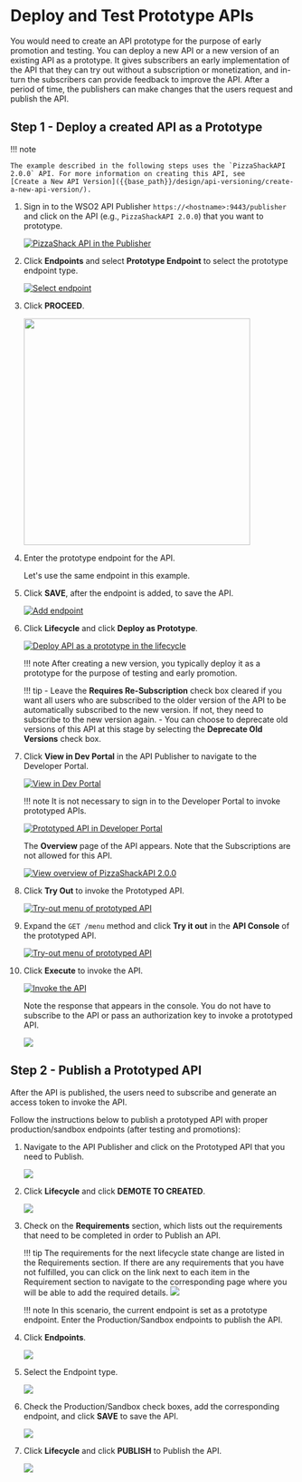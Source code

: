 # Deploy and Test Prototype APIs

You would need to create an API prototype for the purpose of early promotion and testing. You can deploy a new API or a new version of an existing API as a prototype. It gives subscribers an early implementation of the API that they can try out without a subscription or monetization, and in-turn the subscribers can provide feedback to improve the API. After a period of time, the publishers can make changes that the users request and publish the API.

## Step 1 - Deploy a created API as a Prototype

!!! note

    The example described in the following steps uses the `PizzaShackAPI 2.0.0` API. For more information on creating this API, see 
    [Create a New API Version]({{base_path}}/design/api-versioning/create-a-new-api-version/).

1.  Sign in to the WSO2 API Publisher `https://<hostname>:9443/publisher` and click on the API (e.g., `PizzaShackAPI 2.0.0`) that you want to prototype.
     
     [![PizzaShack API in the Publisher]({{base_path}}/assets/img/learn/prototype-api-pizza-shack-publisher.png)]({{base_path}}/assets/img/learn/prototype-api-pizza-shack-publisher.png)

2. Click **Endpoints** and select **Prototype Endpoint** to select the prototype endpoint type.

     [![Select endpoint]({{base_path}}/assets/img/learn/prototype-api-select-endpoint-type.png)]({{base_path}}/assets/img/learn/prototype-api-select-endpoint-type.png)

3. Click **PROCEED**.
    
     <img src="{{base_path}}/assets/img/learn/prototype-api-change-endpoint-confirmation.png" width="400px" />
 
4.  Enter the prototype endpoint for the API. 

     Let's use the same endpoint in this example.

     
5. Click **SAVE**, after the endpoint is added, to save the API.

     [![Add endpoint]({{base_path}}/assets/img/learn/prototype-api-endpoint-added.png)]({{base_path}}/assets/img/learn/prototype-api-endpoint-added.png)
    

6.  Click **Lifecycle** and click **Deploy as Prototype**.

     [![Deploy API as a prototype in the lifecycle]({{base_path}}/assets/img/learn/prototype-api-deploy-as-prototype.png)]({{base_path}}/assets/img/learn/prototype-api-deploy-as-prototype.png)

    !!! note
        After creating a new version, you typically deploy it as a prototype for the purpose of testing and early promotion.
   
    
    !!! tip
        -   Leave the **Requires Re-Subscription** check box cleared if you want all users who are subscribed to the older version of the API to be automatically subscribed to the new version. If not, they need to subscribe to the new version again.
        -   You can choose to deprecate old versions of this API at this stage by selecting the **Deprecate Old Versions** check box.


4.  Click **View in Dev Portal** in the API Publisher to navigate to the Developer Portal.

     [![View in Dev Portal]({{base_path}}/assets/img/learn/prototype-api-view-in-dev-portal.png)]({{base_path}}/assets/img/learn/prototype-api-view-in-dev-portal.png)
    
    !!! note
        It is not necessary to sign in to the Developer Portal to invoke prototyped APIs.

    [![Prototyped API in Developer Portal]({{base_path}}/assets/img/learn/prototype-api-in-dev-portal.png)]({{base_path}}/assets/img/learn/prototype-api-in-dev-portal.png)
    
    The **Overview** page of the API appears. Note that the Subscriptions are not allowed for this API.

    [![View overview of PizzaShackAPI 2.0.0]({{base_path}}/assets/img/learn/prototype-api-subscriptions-not-allowed.png)]({{base_path}}/assets/img/learn/prototype-api-subscriptions-not-allowed.png)

5.  Click **Try Out** to invoke the Prototyped API. 
   
     [![Try-out menu of prototyped API]({{base_path}}/assets/img/learn/prototype-api-try-out-menu.png)]({{base_path}}/assets/img/learn/prototype-api-try-out-menu.png)


6.  Expand the `GET /menu` method and click **Try it out** in the **API Console** of the prototyped API.

     [![Try-out menu of prototyped API]({{base_path}}/assets/img/learn/prototype-api-menu-try-it-out.png)]({{base_path}}/assets/img/learn/prototype-api-menu-try-it-out.png)


7.  Click **Execute** to invoke the API.

     [![Invoke the API]({{base_path}}/assets/img/learn/prototype-api-execute.png)]({{base_path}}/assets/img/learn/prototype-api-execute.png)

    Note the response that appears in the console. You do not have to subscribe to the API or pass an authorization key to invoke a prototyped API.
    
    [![]({{base_path}}/assets/img/learn/prototype-api-success-response.png)]({{base_path}}/assets/img/learn/prototype-api-success-response.png)

## Step 2 - Publish a Prototyped API

After the API is published, the users need to subscribe and generate an access token to invoke the API.

Follow the instructions below to publish a prototyped API with proper production/sandbox endpoints (after testing and promotions): 

1. Navigate to the API Publisher and click on the Prototyped API that you need to Publish.
    
     [![]({{base_path}}/assets/img/learn/prototype-api-click-on-api.png)]({{base_path}}/assets/img/learn/prototype-api-click-on-api.png)
    
2. Click **Lifecycle** and click **DEMOTE TO CREATED**.

     [![]({{base_path}}/assets/img/learn/prototype-api-demote-to-created.png)]({{base_path}}/assets/img/learn/prototype-api-demote-to-created.png)

3. Check on the **Requirements** section, which lists out the requirements that need to be completed in order to Publish an API. 

    !!! tip
        The requirements for the next lifecycle state change are listed in the Requirements section.
        If there are any requirements that you have not fulfilled, you can click on the link next to each item in the Requirement section to navigate to the corresponding page where you will be able to add the required details.
        [![]({{base_path}}/assets/img/learn/api-lifecycle-requirements.png)]({{base_path}}/assets/img/learn/api-lifecycle-requirements.png)
        
        
    !!! note
        In this scenario, the current endpoint is set as a prototype endpoint. Enter the Production/Sandbox endpoints to publish the API.
         
4. Click **Endpoints**.

     [![]({{base_path}}/assets/img/learn/prototype-api-to-endpoints.png)]({{base_path}}/assets/img/learn/prototype-api-to-endpoints.png)
 
5. Select the Endpoint type.

     [![]({{base_path}}/assets/img/learn/prototype-api-select-http-endpoint.png)]({{base_path}}/assets/img/learn/prototype-api-select-http-endpoint.png)

6. Check the Production/Sandbox check boxes, add the corresponding endpoint, and click **SAVE** to save the API.

     [![]({{base_path}}/assets/img/learn/prototype-api-to-publish-add-endpoint.png)]({{base_path}}/assets/img/learn/prototype-api-to-publish-add-endpoint.png)
   
7. Click **Lifecycle** and click **PUBLISH** to Publish the API.

     [![]({{base_path}}/assets/img/learn/prototype-api-publish.png)]({{base_path}}/assets/img/learn/prototype-api-publish.png)
   
